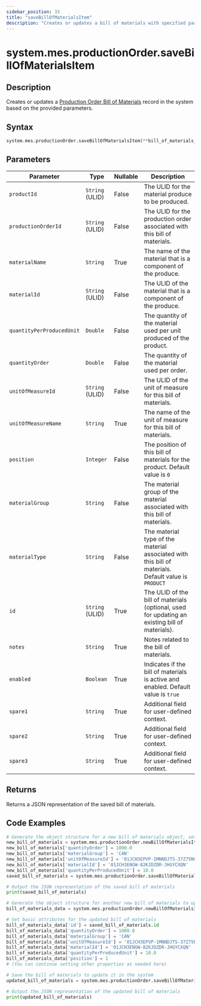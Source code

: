 ```yaml
---
sidebar_position: 33
title: "saveBillOfMaterialsItem"
description: "Creates or updates a bill of materials with specified parameters."
---
```


# system.mes.productionOrder.saveBillOfMaterialsItem

## Description

Creates or updates a [Production Order Bill of Materials](../../data-model/production-order-model/production-order-bill-of-material) record in the system based on the provided parameters.

## Syntax

```python
system.mes.productionOrder.saveBillOfMaterialsItem(**bill_of_materials_data)
```

## Parameters

| Parameter                 | Type            | Nullable | Description                                                                                          |
|---------------------------|-----------------|----------|------------------------------------------------------------------------------------------------------|
| `productId`               | `String` (ULID) | False    | The ULID for the material produce to be produced.                                                    |
| `productionOrderId`       | `String` (ULID) | False    | The ULID for the production order associated with this bill of materials.                            |
| `materialName`            | `String`        | True     | The name of the material that is a component of the produce.                                         |
| `materialId`              | `String` (ULID) | False    | The ULID of the material that is a component of the produce.                                         |
| `quantityPerProducedUnit` | `Double`        | False    | The quantity of the material used per unit produced of the product.                                  |
| `quantityOrder`           | `Double`        | False    | The quantity of the material used per order.                                                         |
| `unitOfMeasureId`         | `String` (ULID) | False    | The ULID of the unit of measure for this bill of materials.                                          |
| `unitOfMeasureName`       | `String`        | True     | The name of the unit of measure for this bill of materials.                                          |
| `position`                | `Integer`       | False    | The position of this bill of materials for the product. Default value is `0`                         |
| `materialGroup`           | `String`        | False    | The material group of the material associated with this bill of materials.                           |
| `materialType`            | `String`        | False    | The material type of the material associated with this bill of materials. Default value is `PRODUCT` |
| `id`                      | `String` (ULID) | True     | The ULID of the bill of materials (optional, used for updating an existing bill of materials).       |
| `notes`                   | `String`        | True     | Notes related to the bill of materials.                                                              |
| `enabled`                 | `Boolean`       | True     | Indicates if the bill of materials is active and enabled. Default value is `true`                    |
| `spare1`                  | `String`        | True     | Additional field for user-defined context.                                                           |
| `spare2`                  | `String`        | True     | Additional field for user-defined context.                                                           |
| `spare3`                  | `String`        | True     | Additional field for user-defined context.                                                           |

## Returns

Returns a JSON representation of the saved bill of materials.

## Code Examples

```python
# Generate the object structure for a new bill of materials object, set the initial arguments and save it
new_bill_of_materials = system.mes.productionOrder.newBillOfMaterialsItem()
new_bill_of_materials['quantityOrder'] = 1000.0
new_bill_of_materials['materialGroup'] = 'CAN'
new_bill_of_materials['unitOfMeasureId'] = '01JCH3EPVP-1MNNDJTS-37Z75NGB'
new_bill_of_materials['materialId'] = '01JCH3ENGW-82KJDZDR-JHGYCXQN'
new_bill_of_materials['quantityPerProducedUnit'] = 10.0
saved_bill_of_materials = system.mes.productionOrder.saveBillOfMaterialsItem(**new_bill_of_materials)

# Output the JSON representation of the saved bill of materials
print(saved_bill_of_materials)

# Generate the object structure for another new bill of materials to update the previous bill of materials
bill_of_materials_data = system.mes.productionOrder.newBillOfMaterialsItem()

# Set basic attributes for the updated bill of materials
bill_of_materials_data['id'] = saved_bill_of_materials.id
bill_of_materials_data['quantityOrder'] = 1000.0
bill_of_materials_data['materialGroup'] = 'CAN'
bill_of_materials_data['unitOfMeasureId'] = '01JCH3EPVP-1MNNDJTS-37Z75NGB'
bill_of_materials_data['materialId'] = '01JCH3ENGW-82KJDZDR-JHGYCXQN'
bill_of_materials_data['quantityPerProducedUnit'] = 10.0
bill_of_materials_data['position'] = 1
# (You can continue setting other properties as needed here)

# Save the bill of materials to update it in the system
updated_bill_of_materials = system.mes.productionOrder.saveBillOfMaterialsItem(**bill_of_materials_data)

# Output the JSON representation of the updated bill of materials
print(updated_bill_of_materials)
```
